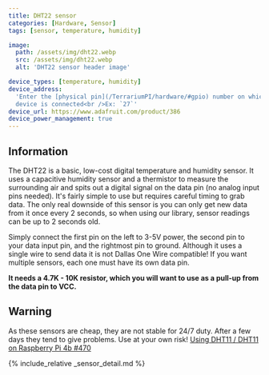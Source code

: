 ```yaml
---
title: DHT22 sensor
categories: [Hardware, Sensor]
tags: [sensor, temperature, humidity]

image:
  path: /assets/img/dht22.webp
  src: /assets/img/dht22.webp
  alt: 'DHT22 sensor header image'

device_types: [temperature, humidity]
device_address:
  'Enter the [physical pin](/TerrariumPI/hardware/#gpio) number on which the
  device is connected<br />Ex: `27`'
device_url: https://www.adafruit.com/product/386
device_power_management: true
---
```


## Information

The DHT22 is a basic, low-cost digital temperature and humidity sensor. It uses
a capacitive humidity sensor and a thermistor to measure the surrounding air and
spits out a digital signal on the data pin (no analog input pins needed). It's
fairly simple to use but requires careful timing to grab data. The only real
downside of this sensor is you can only get new data from it once every 2
seconds, so when using our library, sensor readings can be up to 2 seconds old.

Simply connect the first pin on the left to 3-5V power, the second pin to your
data input pin, and the rightmost pin to ground. Although it uses a single wire
to send data it is not Dallas One Wire compatible! If you want multiple sensors,
each one must have its own data pin.

**It needs a 4.7K - 10K resistor, which you will want to use as a pull-up from
the data pin to VCC.**

## Warning

As these sensors are cheap, they are not stable for 24/7 duty. After a few days
they tend to give problems. Use at your own risk!
[Using DHT11 / DHT11 on Raspberry Pi 4b #470](https://github.com/theyosh/TerrariumPI/issues/470)

{% include_relative _sensor_detail.md %}
